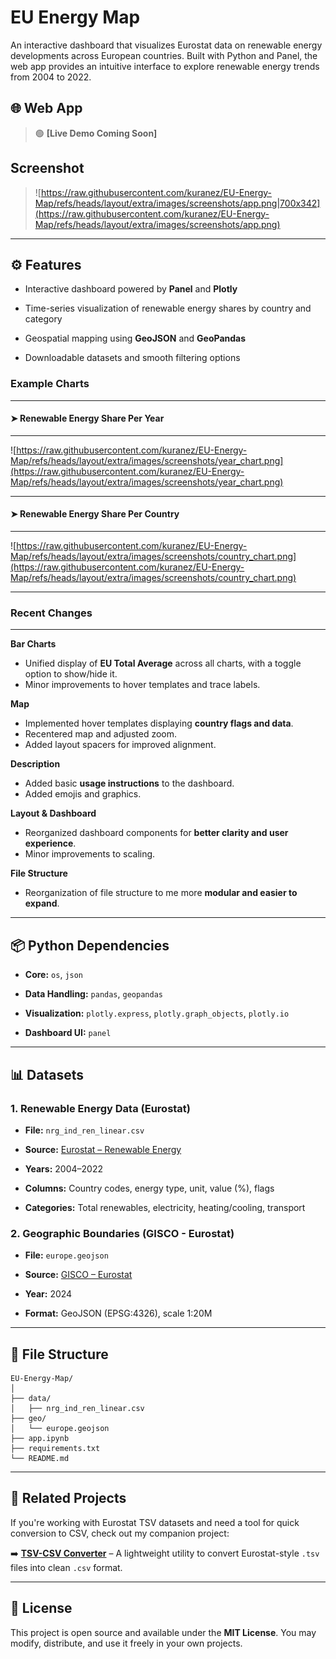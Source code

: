# EU Energy Map

An interactive dashboard that visualizes Eurostat data on renewable energy developments across European countries. Built with Python and Panel, the web app provides an intuitive interface to explore renewable energy trends from 2004 to 2022.

## 🌐 Web App

> 🟢 **[Live Demo Coming Soon]**

## Screenshot

> ![https://raw.githubusercontent.com/kuranez/EU-Energy-Map/refs/heads/layout/extra/images/screenshots/app.png|700x342](https://raw.githubusercontent.com/kuranez/EU-Energy-Map/refs/heads/layout/extra/images/screenshots/app.png)

---

## ⚙️ Features

- Interactive dashboard powered by **Panel** and **Plotly**
    
- Time-series visualization of renewable energy shares by country and category
    
- Geospatial mapping using **GeoJSON** and **GeoPandas**
    
- Downloadable datasets and smooth filtering options
    

###  Example Charts
---

#### ➤ Renewable Energy Share Per Year
---
![https://raw.githubusercontent.com/kuranez/EU-Energy-Map/refs/heads/layout/extra/images/screenshots/year_chart.png](https://raw.githubusercontent.com/kuranez/EU-Energy-Map/refs/heads/layout/extra/images/screenshots/year_chart.png)

---
#### ➤ Renewable Energy Share Per Country
---
![https://raw.githubusercontent.com/kuranez/EU-Energy-Map/refs/heads/layout/extra/images/screenshots/country_chart.png](https://raw.githubusercontent.com/kuranez/EU-Energy-Map/refs/heads/layout/extra/images/screenshots/country_chart.png)

---
### Recent Changes
---

**Bar Charts**
- Unified display of **EU Total Average** across all charts, with a toggle option to show/hide it.
- Minor improvements to hover templates and trace labels.
	 
**Map**
- Implemented hover templates displaying **country flags and data**.
- Recentered map and adjusted zoom.
- Added layout spacers for improved alignment.

**Description**
- Added basic **usage instructions** to the dashboard.
- Added emojis and graphics.

**Layout & Dashboard**
- Reorganized dashboard components for **better clarity and user experience**.
- Minor improvements to scaling.

**File Structure**
- Reorganization of file structure to me more **modular and easier to expand**.

---

## 📦 Python Dependencies

- **Core:** `os`, `json`
    
- **Data Handling:** `pandas`, `geopandas`
    
- **Visualization:** `plotly.express`, `plotly.graph_objects`, `plotly.io`
    
- **Dashboard UI:** `panel`
    

---

## 📊 Datasets

### 1. Renewable Energy Data (Eurostat)

- **File:** `nrg_ind_ren_linear.csv`
    
- **Source:** [Eurostat – Renewable Energy](https://ec.europa.eu/eurostat/databrowser/view/nrg_ind_ren/default/table?lang=en)
    
- **Years:** 2004–2022
    
- **Columns:** Country codes, energy type, unit, value (%), flags
    
- **Categories:** Total renewables, electricity, heating/cooling, transport
    

### 2. Geographic Boundaries (GISCO - Eurostat)

- **File:** `europe.geojson`
    
- **Source:** [GISCO – Eurostat](https://ec.europa.eu/eurostat/web/gisco/geodata/administrative-units/countries)
    
- **Year:** 2024
    
- **Format:** GeoJSON (EPSG:4326), scale 1:20M
    

---

## 📁 File Structure

```
EU-Energy-Map/
│
├── data/
│   ├── nrg_ind_ren_linear.csv
├── geo/
│   └── europe.geojson
├── app.ipynb
├── requirements.txt
└── README.md
```

---
## 🔗 Related Projects

If you're working with Eurostat TSV datasets and need a tool for quick conversion to CSV, check out my companion project:

➡️ **[TSV-CSV Converter](https://github.com/kuranez/TSV-CSV-Converter)** – A lightweight utility to convert Eurostat-style `.tsv` files into clean `.csv` format.

---

## 📘 License

This project is open source and available under the **MIT License**. 
You may modify, distribute, and use it freely in your own projects.

